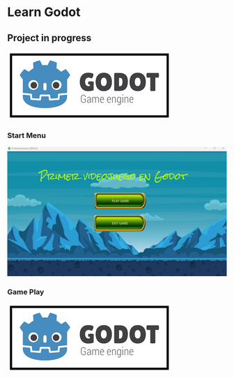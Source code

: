 # Learn Godot

## Project in progress

<img src="/Images/Godot Logo.png" />

### Start Menu

<img src="/Images/start menu.png" />

### Game Play

<img src="/Images/Godot Logo.png" />